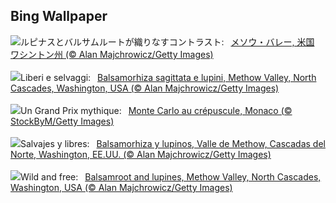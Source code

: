 ## Bing Wallpaper
![](https://www.bing.com/th?id=OHR.MethowWildflowers_JA-JP2117575252_UHD.jpg&w=1000)ルピナスとバルサムルートが織りなすコントラスト:&nbsp;&ensp;[メソウ・バレー, 米国 ワシントン州 (© Alan Majchrowicz/Getty Images)](https://www.bing.com/th?id=OHR.MethowWildflowers_JA-JP2117575252_UHD.jpg)
<br><br/>
![](https://www.bing.com/th?id=OHR.MethowWildflowers_IT-IT7261352417_UHD.jpg&w=1000)Liberi e selvaggi:&nbsp;&ensp;[Balsamorhiza sagittata e lupini, Methow Valley, North Cascades, Washington, USA (© Alan Majchrowicz/Getty Images)](https://www.bing.com/th?id=OHR.MethowWildflowers_IT-IT7261352417_UHD.jpg)
<br><br/>
![](https://www.bing.com/th?id=OHR.MonacoGP_FR-FR9314919538_UHD.jpg&w=1000)Un Grand Prix mythique:&nbsp;&ensp;[Monte Carlo au crépuscule, Monaco (©  StockByM/Getty Images)](https://www.bing.com/th?id=OHR.MonacoGP_FR-FR9314919538_UHD.jpg)
<br><br/>
![](https://www.bing.com/th?id=OHR.MethowWildflowers_ES-ES5583730186_UHD.jpg&w=1000)Salvajes y libres:&nbsp;&ensp;[Balsamorhiza y lupinos, Valle de Methow, Cascadas del Norte, Washington, EE.UU. (© Alan Majchrowicz/Getty Images)](https://www.bing.com/th?id=OHR.MethowWildflowers_ES-ES5583730186_UHD.jpg)
<br><br/>
![](https://www.bing.com/th?id=OHR.MethowWildflowers_EN-GB8398636525_UHD.jpg&w=1000)Wild and free:&nbsp;&ensp;[Balsamroot and lupines, Methow Valley, North Cascades, Washington, USA (© Alan Majchrowicz/Getty Images)](https://www.bing.com/th?id=OHR.MethowWildflowers_EN-GB8398636525_UHD.jpg)
<br><br/>

